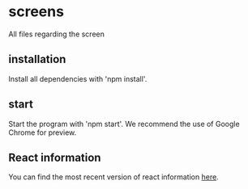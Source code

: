 # screens
All files regarding the screen

## installation
Install all dependencies with 'npm install'.

## start
Start the program with 'npm start'.
We recommend the use of Google Chrome for preview.

## React information
You can find the most recent version of react information [here](https://github.com/facebook/create-react-app/blob/master/packages/react-scripts/template/README.md).